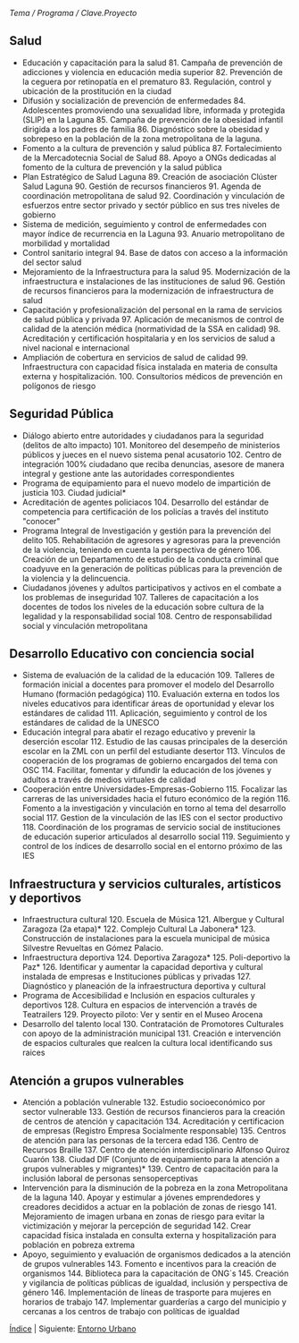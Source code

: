
_Tema / Programa / Clave.Proyecto_

## Salud

* Educación y capacitación para la salud
    81. Campaña de prevención de adicciones y violencia en educación media superior
    82. Prevención de la ceguera por retinopatía en el prematuro
    83. Regulación, control y ubicación de la prostitución en la ciudad
* Difusión y socialización de prevención de enfermedades
    84. Adolescentes promoviendo una sexualidad libre, informada y protegida (SLIP) en la Laguna
    85. Campaña de prevención de la obesidad infantil dirigida a los padres de familia
    86. Diagnóstico sobre la obesidad y sobrepeso en la población de la zona metropolitana de la laguna.
* Fomento a la cultura de prevención y salud pública
    87. Fortalecimiento de la Mercadotecnia Social de Salud
    88. Apoyo a ONGs dedicadas al fomento de la cultura de prevención y la salud pública
* Plan Estratégico de Salud Laguna
    89. Creación de asociación Clúster Salud Laguna
    90. Gestión de recursos financieros
    91. Agenda de coordinación metropolitana de salud
    92. Coordinación y vinculación de esfuerzos entre sector privado y sectór público en sus tres niveles de gobierno
* Sistema de medición, seguimiento y control de enfermedades con mayor índice de recurrencia en la Laguna
    93. Anuario metropolitano de morbilidad y mortalidad
* Control sanitario integral
    94. Base de datos con acceso a la información del sector salud
* Mejoramiento de la Infraestructura para la salud
    95. Modernización de la infraestructura e instalaciones  de las instituciones de salud
    96. Gestión de recursos financieros para la modernización de infraestructura de salud
* Capacitación y profesionalización del personal en la rama de servicios de salud pública y privada
    97. Aplicación de mecanismos de control de calidad de la atención médica (normatividad de la SSA en calidad)
    98. Acreditación y certificación hospitalaria y en los servicios de salud a nivel nacional e internacional
* Ampliación de cobertura en servicios de salud de calidad
    99. Infraestructura con capacidad física instalada en materia de consulta externa y hospitalización.
    100. Consultorios médicos de  prevención en polígonos de riesgo

## Seguridad Pública

* Diálogo abierto entre autoridades y ciudadanos para la seguridad (delitos de alto impacto)
    101. Monitoreo del desempeño de ministerios públicos y jueces en el nuevo sistema penal acusatorio
    102. Centro de integración 100% ciudadano que reciba denuncias, asesore de manera integral y gestione ante las autoridades correspondientes
* Programa de equipamiento para el nuevo modelo de impartición de justicia
    103. Ciudad judicial*
* Acreditación de agentes policiacos
    104. Desarrollo del estándar de competencia para certificación de los policías a través del instituto "conocer"
* Programa Integral de Investigación y gestión para la prevención del delito
    105. Rehabilitación de agresores y agresoras para la prevención de la violencia, teniendo en cuenta la perspectiva de género
    106. Creación de un Departamento de estudio de la conducta criminal que coadyuve en la generación de políticas públicas para la prevención de la violencia y la delincuencia.
* Ciudadanos jóvenes y adultos participativos y activos en el combate a los problemas de inseguridad
    107. Talleres de capacitación a los docentes de todos los niveles de la educación sobre cultura de la legalidad y la responsabilidad social
    108. Centro de responsabilidad social y vinculación metropolitana

## Desarrollo Educativo con conciencia social

* Sistema de evaluación de la calidad de la educación
    109. Talleres de formación inicial a docentes para promover el modelo del Desarrollo Humano (formación pedagógica)
    110. Evaluación externa en todos los niveles educativos para identificar áreas de oportunidad y elevar los estándares de calidad
    111. Aplicación, seguimiento y control de los estándares de calidad de la UNESCO
* Educación integral para abatir el rezago educativo y prevenir la deserción escolar
    112. Estudio de las causas principales de la deserción escolar en la ZML con un perfil del estudiante desertor
    113. Vínculos de cooperación de los programas de gobierno encargados del tema con OSC
    114. Facilitar, fomentar y difundir la educación de los jóvenes y adultos a través de medios virtuales de calidad
* Cooperación entre Universidades-Empresas-Gobierno
    115. Focalizar las carreras de las universidades hacia el futuro económico de la región
    116. Fomento a la investigación y vinculación en torno al tema del desarrollo social
    117. Gestion de la vinculación de las IES con el sector productivo
    118. Coordinación de los programas de servicio social de instituciones de educación superior articulados al desarrollo social
    119. Seguimiento y control de los índices de desarrollo social en el entorno próximo de las IES

## Infraestructura y servicios culturales, artísticos y deportivos

* Infraestructura cultural
    120. Escuela de Música
    121. Albergue y Cultural Zaragoza (2a etapa)*
    122. Complejo Cultural La Jabonera*
    123. Construcción de instalaciones para la escuela municipal de música Silvestre Revueltas en Gómez Palacio.
* Infraestructura deportiva
    124. Deportiva Zaragoza*
    125. Poli-deportivo la Paz*
    126. Identificar y aumentar la capacidad deportiva y cultural instalada de empresas e Instituciones públicas y privadas
    127. Diagnóstico y planeación de la infraestructura deportiva y cultural
* Programa de Accesibilidad e Inclusión en espacios culturales y deportivos
    128. Cultura en espacios de intervención a través de Teatrailers
    129. Proyecto piloto: Ver y sentir en el Museo Arocena
* Desarrollo del talento local
    130. Contratación de Promotores Culturales con apoyo de la administración municipal
    131. Creación e intervención de espacios culturales que realcen la cultura local identificando sus raices

## Atención a grupos vulnerables

* Atención a población vulnerable
    132. Estudio socioeconómico por sector vulnerable
    133. Gestión de recursos financieros para la creación de centros de atención y capacitación
    134. Acreditación y certificacion de empresas (Registro Empresa Socialmente responsable)
    135. Centros de atención para las personas de la tercera edad
    136. Centro de Recursos Braille
    137. Centro de atención interdisciplinario Alfonso Quiroz Cuarón
    138. Ciudad DIF (Conjunto de equipamiento para la atención a grupos vulnerables y migrantes)*
    139. Centro de capacitación para la inclusión laboral de personas sensoperceptivas
* Intervención para la disminución de la pobreza en la zona Metropolitana de la laguna
    140. Apoyar y estimular a jóvenes emprendedores y creadores decididos a actuar en la población de zonas de riesgo
    141. Mejoramiento de imagen urbana en zonas de riesgo para evitar la victimización y mejorar la percepción de seguridad
    142. Crear capacidad física instalada en consulta externa y hospitalización para población en pobreza extrema
* Apoyo, seguimiento y evaluación de organismos dedicados a la atención de grupos vulnerables
    143. Fomento e incentivos para la creación de organismos
    144. Biblioteca para la capacitación de ONG´s
    145. Creación y vigilancia de políticas públicas de igualdad, inclusión y perspectiva de género
    146. Implementación de líneas de trasporte para mujeres en horarios de trabajo
    147. Implementar guarderías a cargo del municipio y cercanas a los centros de trabajo con políticas de igualdad

[Índice](indice.html) | Siguiente: [Entorno Urbano](cartera-proyectos-entorno-urbano.html)

